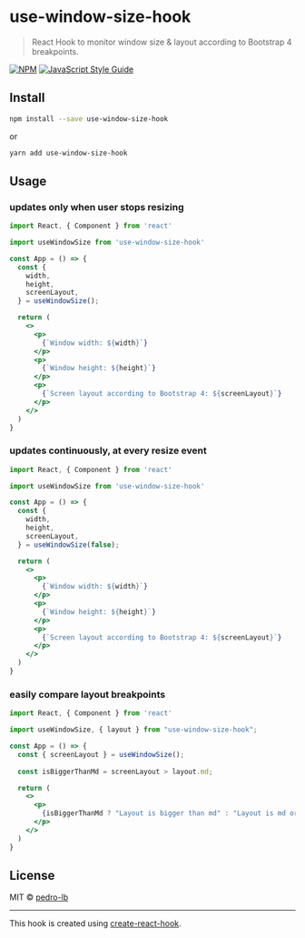 # use-window-size-hook

> React Hook to monitor window size &amp; layout according to Bootstrap 4 breakpoints.

[![NPM](https://img.shields.io/npm/v/use-window-size-hook.svg)](https://www.npmjs.com/package/use-window-size-hook) [![JavaScript Style Guide](https://img.shields.io/badge/code_style-standard-brightgreen.svg)](https://standardjs.com)

## Install

```bash
npm install --save use-window-size-hook
```

or

```bash
yarn add use-window-size-hook
```

## Usage

### updates only when user stops resizing

```jsx
import React, { Component } from 'react'

import useWindowSize from 'use-window-size-hook'

const App = () => {
  const {
    width,
    height,
    screenLayout,
  } = useWindowSize();

  return (
    <>
      <p>
        {`Window width: ${width}`}
      </p>
      <p>
        {`Window height: ${height}`}
      </p>
      <p>
        {`Screen layout according to Bootstrap 4: ${screenLayout}`}
      </p>
    </>
  )
}
```

### updates continuously, at every resize event

```jsx
import React, { Component } from 'react'

import useWindowSize from 'use-window-size-hook'

const App = () => {
  const {
    width,
    height,
    screenLayout,
  } = useWindowSize(false);

  return (
    <>
      <p>
        {`Window width: ${width}`}
      </p>
      <p>
        {`Window height: ${height}`}
      </p>
      <p>
        {`Screen layout according to Bootstrap 4: ${screenLayout}`}
      </p>
    </>
  )
}
```

### easily compare layout breakpoints

```jsx
import React, { Component } from 'react'

import useWindowSize, { layout } from "use-window-size-hook";

const App = () => {
  const { screenLayout } = useWindowSize();
  
  const isBiggerThanMd = screenLayout > layout.md;

  return (
    <>
      <p>
        {isBiggerThanMd ? "Layout is bigger than md" : "Layout is md or smaller"}
      </p>
    </>
  )
}
```

## License

MIT © [pedro-lb](https://github.com/pedro-lb)

---

This hook is created using [create-react-hook](https://github.com/hermanya/create-react-hook).
